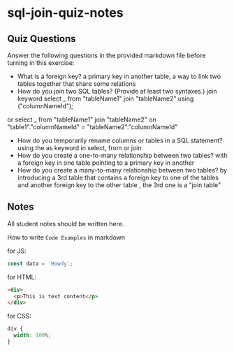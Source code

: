 # sql-join-quiz-notes

## Quiz Questions

Answer the following questions in the provided markdown file before turning in this exercise:

- What is a foreign key?
  a primary key in another table, a way to link two tables together that share some relations
- How do you join two SQL tables? (Provide at least two syntaxes.)
  join keyword
  select \_
  from "tableName1"
  join "tableName2" using ("columnNameId");

or
select \_
from "tableName1"
join "tableName2" on "table1"."columnNameId" = "tableName2"."columnNameId"

- How do you temporarily rename columns or tables in a SQL statement?
  using the as keyword in select, from or join
- How do you create a one-to-many relationship between two tables?
  with a foreign key in one table pointing to a primary key in another
- How do you create a many-to-many relationship between two tables?
  by introducing a 3rd table that contains a foreign key to one of the tables and another foreign key to the other table , the 3rd one is a "join table"

## Notes

All student notes should be written here.

How to write `Code Examples` in markdown

for JS:

```javascript
const data = 'Howdy';
```

for HTML:

```html
<div>
  <p>This is text content</p>
</div>
```

for CSS:

```css
div {
  width: 100%;
}
```
